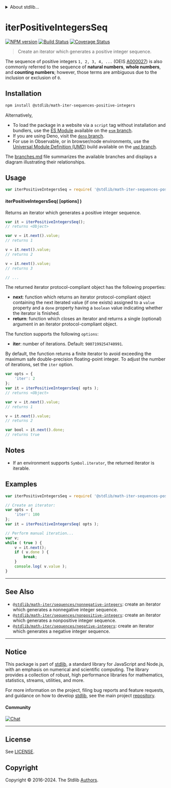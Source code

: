 <!--

@license Apache-2.0

Copyright (c) 2020 The Stdlib Authors.

Licensed under the Apache License, Version 2.0 (the "License");
you may not use this file except in compliance with the License.
You may obtain a copy of the License at

   http://www.apache.org/licenses/LICENSE-2.0

Unless required by applicable law or agreed to in writing, software
distributed under the License is distributed on an "AS IS" BASIS,
WITHOUT WARRANTIES OR CONDITIONS OF ANY KIND, either express or implied.
See the License for the specific language governing permissions and
limitations under the License.

-->


<details>
  <summary>
    About stdlib...
  </summary>
  <p>We believe in a future in which the web is a preferred environment for numerical computation. To help realize this future, we've built stdlib. stdlib is a standard library, with an emphasis on numerical and scientific computation, written in JavaScript (and C) for execution in browsers and in Node.js.</p>
  <p>The library is fully decomposable, being architected in such a way that you can swap out and mix and match APIs and functionality to cater to your exact preferences and use cases.</p>
  <p>When you use stdlib, you can be absolutely certain that you are using the most thorough, rigorous, well-written, studied, documented, tested, measured, and high-quality code out there.</p>
  <p>To join us in bringing numerical computing to the web, get started by checking us out on <a href="https://github.com/stdlib-js/stdlib">GitHub</a>, and please consider <a href="https://opencollective.com/stdlib">financially supporting stdlib</a>. We greatly appreciate your continued support!</p>
</details>

# iterPositiveIntegersSeq

[![NPM version][npm-image]][npm-url] [![Build Status][test-image]][test-url] [![Coverage Status][coverage-image]][coverage-url] <!-- [![dependencies][dependencies-image]][dependencies-url] -->

> Create an iterator which generates a positive integer sequence.

<!-- Section to include introductory text. Make sure to keep an empty line after the intro `section` element and another before the `/section` close. -->

<section class="intro">

The sequence of positive integers `1, 2, 3, 4, ...` (OEIS [A000027][oeis-a000027]) is also commonly referred to the sequence of **natural numbers**, **whole numbers**, and **counting numbers**; however, those terms are ambiguous due to the inclusion or exclusion of `0`.

</section>

<!-- /.intro -->

<!-- Package usage documentation. -->

<section class="installation">

## Installation

```bash
npm install @stdlib/math-iter-sequences-positive-integers
```

Alternatively,

-   To load the package in a website via a `script` tag without installation and bundlers, use the [ES Module][es-module] available on the [`esm` branch][esm-url].
-   If you are using Deno, visit the [`deno` branch][deno-url].
-   For use in Observable, or in browser/node environments, use the [Universal Module Definition (UMD)][umd] build available on the [`umd` branch][umd-url].

The [branches.md][branches-url] file summarizes the available branches and displays a diagram illustrating their relationships.

</section>

<section class="usage">

## Usage

```javascript
var iterPositiveIntegersSeq = require( '@stdlib/math-iter-sequences-positive-integers' );
```

#### iterPositiveIntegersSeq( \[options] )

Returns an iterator which generates a positive integer sequence.

```javascript
var it = iterPositiveIntegersSeq();
// returns <Object>

var v = it.next().value;
// returns 1

v = it.next().value;
// returns 2

v = it.next().value;
// returns 3

// ...
```

The returned iterator protocol-compliant object has the following properties:

-   **next**: function which returns an iterator protocol-compliant object containing the next iterated value (if one exists) assigned to a `value` property and a `done` property having a `boolean` value indicating whether the iterator is finished.
-   **return**: function which closes an iterator and returns a single (optional) argument in an iterator protocol-compliant object.

The function supports the following `options`:

-   **iter**: number of iterations. Default: `9007199254740991`.

By default, the function returns a finite iterator to avoid exceeding the maximum safe double-precision floating-point integer. To adjust the number of iterations, set the `iter` option.

```javascript
var opts = {
    'iter': 2
};
var it = iterPositiveIntegersSeq( opts );
// returns <Object>

var v = it.next().value;
// returns 1

v = it.next().value;
// returns 2

var bool = it.next().done;
// returns true
```

</section>

<!-- /.usage -->

<!-- Package usage notes. Make sure to keep an empty line after the `section` element and another before the `/section` close. -->

<section class="notes">

## Notes

-   If an environment supports `Symbol.iterator`, the returned iterator is iterable.

</section>

<!-- /.notes -->

<!-- Package usage examples. -->

<section class="examples">

## Examples

<!-- eslint no-undef: "error" -->

```javascript
var iterPositiveIntegersSeq = require( '@stdlib/math-iter-sequences-positive-integers' );

// Create an iterator:
var opts = {
    'iter': 100
};
var it = iterPositiveIntegersSeq( opts );

// Perform manual iteration...
var v;
while ( true ) {
    v = it.next();
    if ( v.done ) {
        break;
    }
    console.log( v.value );
}
```

</section>

<!-- /.examples -->

<!-- Section to include cited references. If references are included, add a horizontal rule *before* the section. Make sure to keep an empty line after the `section` element and another before the `/section` close. -->

<section class="references">

</section>

<!-- /.references -->

<!-- Section for related `stdlib` packages. Do not manually edit this section, as it is automatically populated. -->

<section class="related">

* * *

## See Also

-   <span class="package-name">[`@stdlib/math-iter/sequences/nonnegative-integers`][@stdlib/math/iter/sequences/nonnegative-integers]</span><span class="delimiter">: </span><span class="description">create an iterator which generates a nonnegative integer sequence.</span>
-   <span class="package-name">[`@stdlib/math-iter/sequences/nonpositive-integers`][@stdlib/math/iter/sequences/nonpositive-integers]</span><span class="delimiter">: </span><span class="description">create an iterator which generates a nonpositive integer sequence.</span>
-   <span class="package-name">[`@stdlib/math-iter/sequences/negative-integers`][@stdlib/math/iter/sequences/negative-integers]</span><span class="delimiter">: </span><span class="description">create an iterator which generates a negative integer sequence.</span>

</section>

<!-- /.related -->

<!-- Section for all links. Make sure to keep an empty line after the `section` element and another before the `/section` close. -->


<section class="main-repo" >

* * *

## Notice

This package is part of [stdlib][stdlib], a standard library for JavaScript and Node.js, with an emphasis on numerical and scientific computing. The library provides a collection of robust, high performance libraries for mathematics, statistics, streams, utilities, and more.

For more information on the project, filing bug reports and feature requests, and guidance on how to develop [stdlib][stdlib], see the main project [repository][stdlib].

#### Community

[![Chat][chat-image]][chat-url]

---

## License

See [LICENSE][stdlib-license].


## Copyright

Copyright &copy; 2016-2024. The Stdlib [Authors][stdlib-authors].

</section>

<!-- /.stdlib -->

<!-- Section for all links. Make sure to keep an empty line after the `section` element and another before the `/section` close. -->

<section class="links">

[npm-image]: http://img.shields.io/npm/v/@stdlib/math-iter-sequences-positive-integers.svg
[npm-url]: https://npmjs.org/package/@stdlib/math-iter-sequences-positive-integers

[test-image]: https://github.com/stdlib-js/math-iter-sequences-positive-integers/actions/workflows/test.yml/badge.svg?branch=main
[test-url]: https://github.com/stdlib-js/math-iter-sequences-positive-integers/actions/workflows/test.yml?query=branch:main

[coverage-image]: https://img.shields.io/codecov/c/github/stdlib-js/math-iter-sequences-positive-integers/main.svg
[coverage-url]: https://codecov.io/github/stdlib-js/math-iter-sequences-positive-integers?branch=main

<!--

[dependencies-image]: https://img.shields.io/david/stdlib-js/math-iter-sequences-positive-integers.svg
[dependencies-url]: https://david-dm.org/stdlib-js/math-iter-sequences-positive-integers/main

-->

[chat-image]: https://img.shields.io/gitter/room/stdlib-js/stdlib.svg
[chat-url]: https://app.gitter.im/#/room/#stdlib-js_stdlib:gitter.im

[stdlib]: https://github.com/stdlib-js/stdlib

[stdlib-authors]: https://github.com/stdlib-js/stdlib/graphs/contributors

[umd]: https://github.com/umdjs/umd
[es-module]: https://developer.mozilla.org/en-US/docs/Web/JavaScript/Guide/Modules

[deno-url]: https://github.com/stdlib-js/math-iter-sequences-positive-integers/tree/deno
[umd-url]: https://github.com/stdlib-js/math-iter-sequences-positive-integers/tree/umd
[esm-url]: https://github.com/stdlib-js/math-iter-sequences-positive-integers/tree/esm
[branches-url]: https://github.com/stdlib-js/math-iter-sequences-positive-integers/blob/main/branches.md

[stdlib-license]: https://raw.githubusercontent.com/stdlib-js/math-iter-sequences-positive-integers/main/LICENSE

[oeis-a000027]: http://oeis.org/A000027

<!-- <related-links> -->

[@stdlib/math/iter/sequences/nonnegative-integers]: https://github.com/stdlib-js/math-iter-sequences-nonnegative-integers

[@stdlib/math/iter/sequences/nonpositive-integers]: https://github.com/stdlib-js/math-iter-sequences-nonpositive-integers

[@stdlib/math/iter/sequences/negative-integers]: https://github.com/stdlib-js/math-iter-sequences-negative-integers

<!-- </related-links> -->

</section>

<!-- /.links -->
